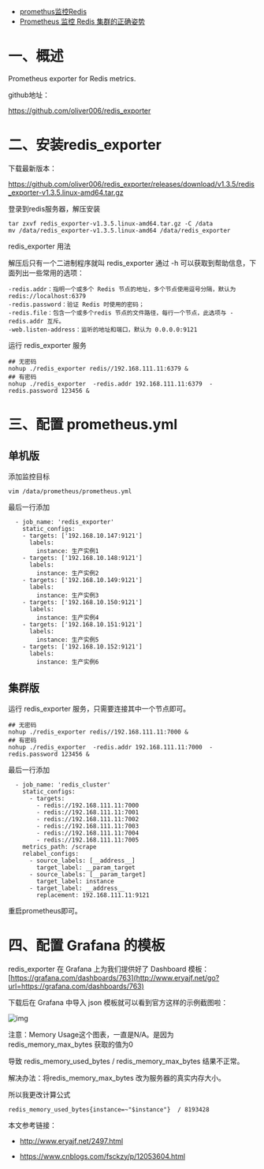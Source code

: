 - [promethus监控Redis](https://www.cnblogs.com/xiao987334176/p/12101496.html)
- [Prometheus 监控 Redis 集群的正确姿势](https://www.cnblogs.com/fsckzy/p/12053604.html)



# 一、概述

Prometheus exporter for Redis metrics.

github地址：

https://github.com/oliver006/redis_exporter

# 二、安装redis_exporter

下载最新版本：

https://github.com/oliver006/redis_exporter/releases/download/v1.3.5/redis_exporter-v1.3.5.linux-amd64.tar.gz

 

登录到redis服务器，解压安装

```
tar zxvf redis_exporter-v1.3.5.linux-amd64.tar.gz -C /data
mv /data/redis_exporter-v1.3.5.linux-amd64 /data/redis_exporter
```

 

redis_exporter 用法

解压后只有一个二进制程序就叫 redis_exporter 通过 -h 可以获取到帮助信息，下面列出一些常用的选项：

```
-redis.addr：指明一个或多个 Redis 节点的地址，多个节点使用逗号分隔，默认为 redis://localhost:6379
-redis.password：验证 Redis 时使用的密码；
-redis.file：包含一个或多个redis 节点的文件路径，每行一个节点，此选项与 -redis.addr 互斥。
-web.listen-address：监听的地址和端口，默认为 0.0.0.0:9121
```

 

运行 redis_exporter 服务

```
## 无密码
nohup ./redis_exporter redis//192.168.111.11:6379 &
## 有密码
nohup ./redis_exporter  -redis.addr 192.168.111.11:6379  -redis.password 123456 &
```

 

# 三、配置 prometheus.yml

## 单机版

添加监控目标

```
vim /data/prometheus/prometheus.yml
```

最后一行添加

```
  - job_name: 'redis_exporter'
    static_configs:
    - targets: ['192.168.10.147:9121']
      labels:
        instance: 生产实例1
    - targets: ['192.168.10.148:9121']
      labels:
        instance: 生产实例2
    - targets: ['192.168.10.149:9121']
      labels:
        instance: 生产实例3
    - targets: ['192.168.10.150:9121']
      labels:
        instance: 生产实例4
    - targets: ['192.168.10.151:9121']
      labels:
        instance: 生产实例5
    - targets: ['192.168.10.152:9121']
      labels:
        instance: 生产实例6
```

 

## 集群版

运行 redis_exporter 服务，只需要连接其中一个节点即可。

```
## 无密码
nohup ./redis_exporter redis//192.168.111.11:7000 &
## 有密码
nohup ./redis_exporter  -redis.addr 192.168.111.11:7000  -redis.password 123456 &
```

 最后一行添加

```
  - job_name: 'redis_cluster'
    static_configs:
      - targets:
        - redis://192.168.111.11:7000
        - redis://192.168.111.11:7001
        - redis://192.168.111.11:7002
        - redis://192.168.111.11:7003
        - redis://192.168.111.11:7004
        - redis://192.168.111.11:7005
    metrics_path: /scrape
    relabel_configs:
      - source_labels: [__address__]
        target_label: __param_target
      - source_labels: [__param_target]
        target_label: instance
      - target_label: __address__
        replacement: 192.168.111.11:9121
```

 

重启prometheus即可。

 

# 四、配置 Grafana 的模板

redis_exporter 在 Grafana 上为我们提供好了 Dashboard 模板：[https://grafana.com/dashboards/763](http://www.eryajf.net/go?url=https://grafana.com/dashboards/763)

下载后在 Grafana 中导入 json 模板就可以看到官方这样的示例截图啦：

![img](https://img2018.cnblogs.com/i-beta/1341090/201912/1341090-20191226142608846-137569674.png)

 

注意：Memory Usage这个图表，一直是N/A。是因为redis_memory_max_bytes 获取的值为0

导致 redis_memory_used_bytes / redis_memory_max_bytes 结果不正常。

 

解决办法：将redis_memory_max_bytes 改为服务器的真实内存大小。

所以我更改计算公式

```
redis_memory_used_bytes{instance=~"$instance"}  / 8193428
```

 

本文参考链接：

- http://www.eryajf.net/2497.html

- https://www.cnblogs.com/fsckzy/p/12053604.html

